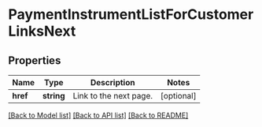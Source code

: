# PaymentInstrumentListForCustomerLinksNext

## Properties
Name | Type | Description | Notes
------------ | ------------- | ------------- | -------------
**href** | **string** | Link to the next page. | [optional] 

[[Back to Model list]](../README.md#documentation-for-models) [[Back to API list]](../README.md#documentation-for-api-endpoints) [[Back to README]](../README.md)


